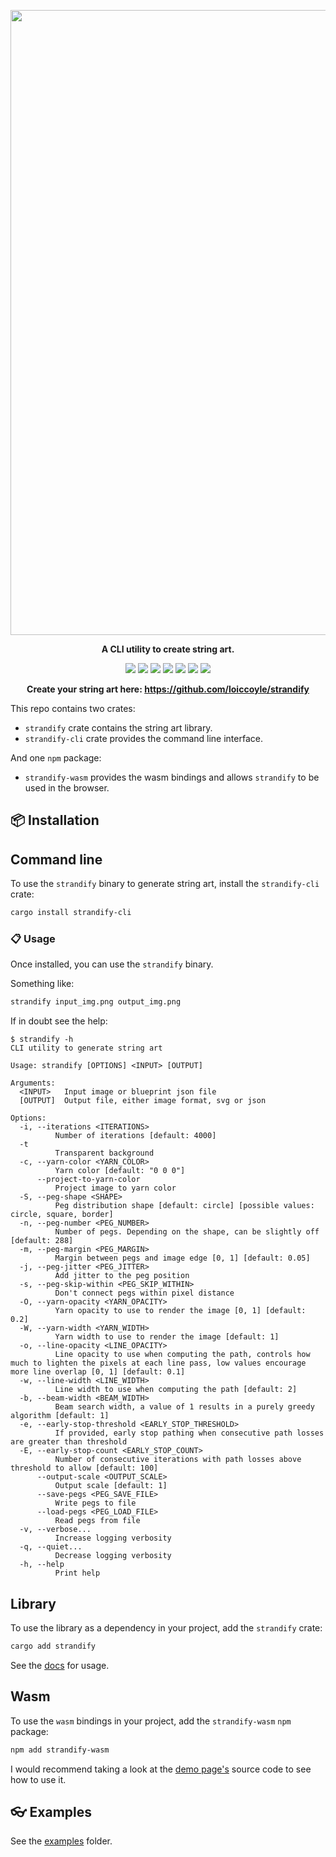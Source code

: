 <p align="center"><img src="https://i.imgur.com/4jvon2p.png" width="1000"></p>
<p align="center"><b>A CLI utility to create string art.</b></p>

<p align="center">
  <a href="https://crates.io/crates/strandify"><img src="https://img.shields.io/crates/v/strandify"></a>
  <a href="https://crates.io/crates/strandify-cli"><img src="https://img.shields.io/crates/v/strandify-cli"></a>
  <a href="https://npmjs.com/package/strandify-wasm"><img src="https://img.shields.io/npm/v/strandify-wasm"></a>
  <a href="https://docs.rs/strandify/latest/strandify/"><img src="https://img.shields.io/docsrs/strandify"></a>
  <a href="https://github.com/loiccoyle/strandify/actions"><img src="https://github.com/loiccoyle/strandify/actions/workflows/ci.yml/badge.svg"></a>
  <a href="./LICENSE.md"><img src="https://img.shields.io/badge/license-MIT-blue.svg"></a>
  <img src="https://img.shields.io/badge/platform-linux%20%7C%20macOS%20%7C%20windows-informational">
</p>

<p align="center">
  <b>
  Create your string art here: <a href="https://github.com/loiccoyle/strandify">https://github.com/loiccoyle/strandify</a>
  </b>
</p>

This repo contains two crates:

- `strandify` crate contains the string art library.
- `strandify-cli` crate provides the command line interface.

And one `npm` package:

- `strandify-wasm` provides the wasm bindings and allows `strandify` to be used in the browser.

## 📦 Installation

## Command line

To use the `strandify` binary to generate string art, install the `strandify-cli` crate:

```sh
cargo install strandify-cli
```

### 📋 Usage

Once installed, you can use the `strandify` binary.

Something like:

```sh
strandify input_img.png output_img.png
```

If in doubt see the help:

<!-- help start -->

```console
$ strandify -h
CLI utility to generate string art

Usage: strandify [OPTIONS] <INPUT> [OUTPUT]

Arguments:
  <INPUT>   Input image or blueprint json file
  [OUTPUT]  Output file, either image format, svg or json

Options:
  -i, --iterations <ITERATIONS>
          Number of iterations [default: 4000]
  -t
          Transparent background
  -c, --yarn-color <YARN_COLOR>
          Yarn color [default: "0 0 0"]
      --project-to-yarn-color
          Project image to yarn color
  -S, --peg-shape <SHAPE>
          Peg distribution shape [default: circle] [possible values: circle, square, border]
  -n, --peg-number <PEG_NUMBER>
          Number of pegs. Depending on the shape, can be slightly off [default: 288]
  -m, --peg-margin <PEG_MARGIN>
          Margin between pegs and image edge [0, 1] [default: 0.05]
  -j, --peg-jitter <PEG_JITTER>
          Add jitter to the peg position
  -s, --peg-skip-within <PEG_SKIP_WITHIN>
          Don't connect pegs within pixel distance
  -O, --yarn-opacity <YARN_OPACITY>
          Yarn opacity to use to render the image [0, 1] [default: 0.2]
  -W, --yarn-width <YARN_WIDTH>
          Yarn width to use to render the image [default: 1]
  -o, --line-opacity <LINE_OPACITY>
          Line opacity to use when computing the path, controls how much to lighten the pixels at each line pass, low values encourage more line overlap [0, 1] [default: 0.1]
  -w, --line-width <LINE_WIDTH>
          Line width to use when computing the path [default: 2]
  -b, --beam-width <BEAM_WIDTH>
          Beam search width, a value of 1 results in a purely greedy algorithm [default: 1]
  -e, --early-stop-threshold <EARLY_STOP_THRESHOLD>
          If provided, early stop pathing when consecutive path losses are greater than threshold
  -E, --early-stop-count <EARLY_STOP_COUNT>
          Number of consecutive iterations with path losses above threshold to allow [default: 100]
      --output-scale <OUTPUT_SCALE>
          Output scale [default: 1]
      --save-pegs <PEG_SAVE_FILE>
          Write pegs to file
      --load-pegs <PEG_LOAD_FILE>
          Read pegs from file
  -v, --verbose...
          Increase logging verbosity
  -q, --quiet...
          Decrease logging verbosity
  -h, --help
          Print help
```

<!-- help end -->

## Library

To use the library as a dependency in your project, add the `strandify` crate:

```sh
cargo add strandify
```

See the [docs](https://docs.rs/strandify) for usage.

## Wasm

To use the `wasm` bindings in your project, add the `strandify-wasm` `npm` package:

```sh
npm add strandify-wasm
```

I would recommend taking a look at the [demo page's](https://github.com/loiccoyle/strandify/tree/gh-pages) source code to see how to use it.

## 👓 Examples

See the [examples](https://github.com/loiccoyle/strandify/tree/main/examples) folder.
